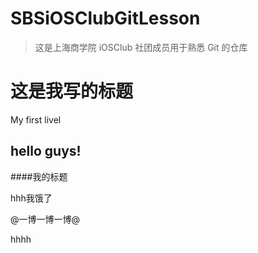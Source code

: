 # SBSiOSClubGitLesson

> 这是上海商学院 iOSClub 社团成员用于熟悉 Git 的仓库

# 这是我写的标题
My first livel

## hello guys!

####我的标题

hhh我饿了

@一博一博一博@

hhhh
